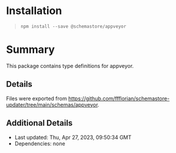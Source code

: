 # Installation
> `npm install --save @schemastore/appveyor`

# Summary
This package contains type definitions for appveyor.

## Details
Files were exported from https://github.com/ffflorian/schemastore-updater/tree/main/schemas/appveyor.

## Additional Details
* Last updated: Thu, Apr 27, 2023, 09:50:34 GMT
* Dependencies: none
